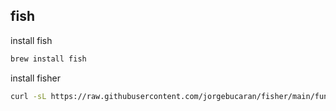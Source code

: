 ## fish
install fish
```bash
brew install fish
```
install fisher
```bash
curl -sL https://raw.githubusercontent.com/jorgebucaran/fisher/main/functions/fisher.fish | source && fisher install jorgebucaran/fisher
```
